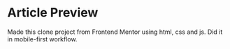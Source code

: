 # Article Preview

Made this clone project from Frontend Mentor using html, css and js. Did it in mobile-first workflow. 

